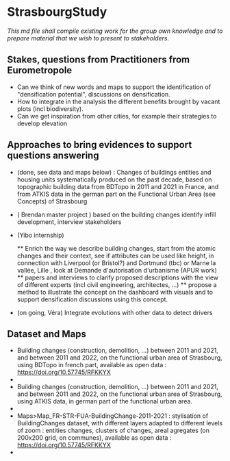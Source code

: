 # StrasbourgStudy

*This md file shall compile existing work for the group own knowledge and to prepare material that we wish to present to stakeholders.*

## Stakes, questions from Practitioners from Eurometropole 

* Can we think of new words and maps to support the identification of "densification potential", discussions on densification.
* How to integrate in the analysis the different benefits brought by vacant plots (incl biodiversity). 
* Can we get inspiration from other cities, for example their strategies to develop elevation


## Approaches to bring evidences to support questions answering  

* (done, see data and maps below) : Changes of buildings entities and housing units systematically produced on the past decade, based on topographic building data from BDTopo in 2011 and 2021 in France, and from ATKIS data in the german part on the Functional Urban Area (see Concepts) of Strasbourg

* ( Brendan master project ) based on the building changes identify infill development, interview stakeholders

* (Yibo internship)
  
  ** Enrich the way we describe building changes, start from the atomic changes and their context, see if attributes can be used like height, in connection with Liverpool (or Bristol?) and Dortmund (tbc) or Marne la vallée, Lille , look at Demande d'autorisation d'urbanisme (APUR work)
  ** papers and interviews to clarify proposed descriptions with the view of different experts (incl civil engineering, architectes, ...)
  ** propose a method to illustrate the concept on the dashboard with visuals and to support densification discussions using this concept.  
  
* (on going, Véra)  Integrate evolutions with other data to detect drivers
    

## Dataset and Maps 

*  Building changes (construction, demolition,  ...) between 2011 and 2021, and between 2011 and 2022, on the functional urban area of Strasbourg, using BDTopo in french part, available as open data : https://doi.org/10.57745/RFKKYX
*    
*  Building changes (construction, demolition,  ...) between 2011 and 2021, and between 2011 and 2022, on the functional urban area of Strasbourg, using ATKIS data, in german  part of the functional urban area.
* 
*  Maps>Map_FR-STR-FUA-BuildingChange-2011-2021 : stylisation of BuildingChanges dataset, with different layers adapted to different levels of zoom : entities changes, clusters of changes, areal agregates (on 200x200 grid, on communes), available as open data : https://doi.org/10.57745/RFKKYX 
*  
    


